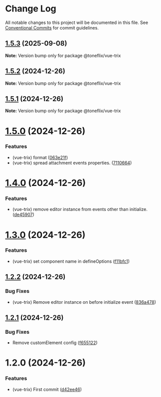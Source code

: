 # Change Log

All notable changes to this project will be documented in this file.
See [Conventional Commits](https://conventionalcommits.org) for commit guidelines.

## [1.5.3](https://github.com/toneflix/vue-component-pack/compare/@toneflix/vue-trix@1.5.2...@toneflix/vue-trix@1.5.3) (2025-09-08)

**Note:** Version bump only for package @toneflix/vue-trix

## [1.5.2](https://github.com/toneflix/vue-component-pack/compare/@toneflix/vue-trix@1.5.1...@toneflix/vue-trix@1.5.2) (2024-12-26)

**Note:** Version bump only for package @toneflix/vue-trix

## [1.5.1](https://github.com/toneflix/vue-component-pack/compare/@toneflix/vue-trix@1.5.0...@toneflix/vue-trix@1.5.1) (2024-12-26)

**Note:** Version bump only for package @toneflix/vue-trix

# [1.5.0](https://github.com/toneflix/vue-component-pack/compare/@toneflix/vue-trix@1.4.0...@toneflix/vue-trix@1.5.0) (2024-12-26)

### Features

- (vue-trix) format ([063e21f](https://github.com/toneflix/vue-component-pack/commit/063e21f4b92e6966220728e616c7f8d18198e714))
- (vue-trix) spread attachment events properties. ([7110664](https://github.com/toneflix/vue-component-pack/commit/711066426f8adc8b178b55cf9dd179cc6afd787e))

# [1.4.0](https://github.com/toneflix/vue-component-pack/compare/@toneflix/vue-trix@1.3.0...@toneflix/vue-trix@1.4.0) (2024-12-26)

### Features

- (vue-trix) remove editor instance from events other than initialize. ([de45907](https://github.com/toneflix/vue-component-pack/commit/de459078d6e80a8cacb2135df2cff8271f4d5e41))

# [1.3.0](https://github.com/toneflix/vue-component-pack/compare/@toneflix/vue-trix@1.2.2...@toneflix/vue-trix@1.3.0) (2024-12-26)

### Features

- (vue-trix) set component name in defineOptions ([f11bfc1](https://github.com/toneflix/vue-component-pack/commit/f11bfc14f1e4341ed136ee8dd6d6268a0ae5bbb5))

## [1.2.2](https://github.com/toneflix/vue-component-pack/compare/@toneflix/vue-trix@1.2.1...@toneflix/vue-trix@1.2.2) (2024-12-26)

### Bug Fixes

- (vue-trix) Remove editor instance on before initialize event ([836a478](https://github.com/toneflix/vue-component-pack/commit/836a47803f5dccc397cfae4052187013c8b29168))

## [1.2.1](https://github.com/toneflix/vue-component-pack/compare/@toneflix/vue-trix@1.2.0...@toneflix/vue-trix@1.2.1) (2024-12-26)

### Bug Fixes

- Remove customElement config ([f655122](https://github.com/toneflix/vue-component-pack/commit/f6551227ba187ccc24555eca6a27511ec3105264))

# 1.2.0 (2024-12-26)

### Features

- (vue-trix) First commit ([d42ee46](https://github.com/toneflix/vue-component-pack/commit/d42ee468b6beee57ff6c39dafcb4e37f17e0068f))
